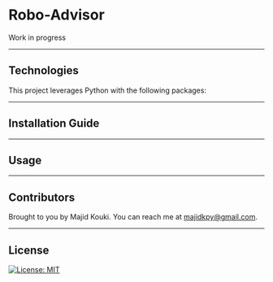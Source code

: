 # Robo-Advisor

Work in progress

---

## Technologies

This project leverages Python with the following packages:

<!-- * [Name](URL) - For... -->

---

## Installation Guide

<!-- Install Instructions -->

<!-- Before first running the application install the following dependencies:

```python

``` -->

---

## Usage

<!-- Usage info -->

---

## Contributors

Brought to you by Majid Kouki. You can reach me at [majidkpy@gmail.com](mailto:majidkpy@gmail.com).

---

## License

[![License: MIT](https://img.shields.io/badge/License-MIT-yellow.svg)](https://opensource.org/licenses/MIT)